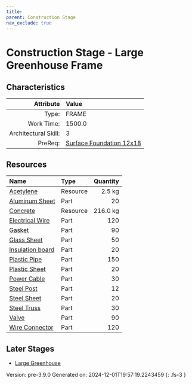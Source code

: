 ```yaml
---
title: 
parent: Construction Stage
nav_exclude: true
---
```

# Construction Stage - Large Greenhouse Frame


## Characteristics

| Attribute      | Value |
|--------:|:------|
|Type:|FRAME|
|Work Time:|1500.0|
|Architectural Skill:|3|
|PreReq:|[Surface Foundation 12x18](../construction/surface-foundation-12x18.html)|

## Resources

| Name | Type | Quantity |
|:-----|:-----|-----:|
|[Acetylene](../resource/acetylene.html)|Resource|2.5 kg|
|[Aluminum Sheet](../part/aluminum-sheet.html)|Part|20|
|[Concrete](../resource/concrete.html)|Resource|216.0 kg|
|[Electrical Wire](../part/electrical-wire.html)|Part|120|
|[Gasket](../part/gasket.html)|Part|90|
|[Glass Sheet](../part/glass-sheet.html)|Part|50|
|[Insulation board](../part/insulation-board.html)|Part|20|
|[Plastic Pipe](../part/plastic-pipe.html)|Part|150|
|[Plastic Sheet](../part/plastic-sheet.html)|Part|20|
|[Power Cable](../part/power-cable.html)|Part|30|
|[Steel Post](../part/steel-post.html)|Part|12|
|[Steel Sheet](../part/steel-sheet.html)|Part|20|
|[Steel Truss](../part/steel-truss.html)|Part|30|
|[Valve](../part/valve.html)|Part|90|
|[Wire Connector](../part/wire-connector.html)|Part|120|

## Later Stages
- [Large Greenhouse](../construction/large-greenhouse.html)


Version: pre-3.9.0 Generated on: 2024-12-01T19:57:19.2243459
{: .fs-3 }
